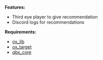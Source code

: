 **Features:**
- Third eye player to give recommendation
- Discord logs for recommendations

**Requirements:**
- [ox_lib](https://github.com/overextended/ox_lib)
- [ox_target](https://github.com/overextended/ox_target)
- [qbx_core](https://github.com/Qbox-project/qbx_core)
